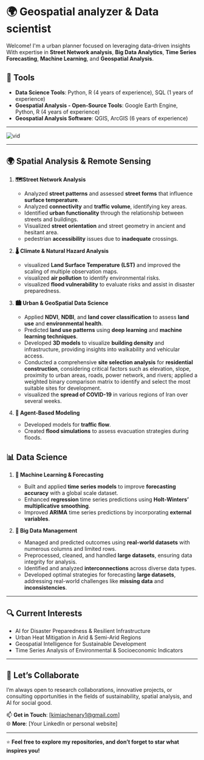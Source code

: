 # 🌍 Geospatial analyzer & Data scientist

Welcome! I'm a urban planner focused on leveraging data-driven insights With expertise in **Street Network analysis**, **Big Data Analytics**, **Time Series Forecasting**, **Machine Learning**, and **Geospatial Analysis**.

## 🔧 **Tools**

- **Data Science Tools**: Python, R (4 years of experience), SQL (1 years of experience)  
- **Goespatial Analysis - Open-Source Tools**: Google Earth Engine, Python, R (4 years of experience)  
- **Geospatial Analysis Software**: QGIS, ArcGIS (6 years of experience)

---

![vid](https://github.com/user-attachments/assets/60ab2699-28fe-4929-8964-6b86264e35c3)


---

## **🌍 Spatial Analysis & Remote Sensing**

1. **🗺️<span style="font-size: 14px">Street Network Analysis**  
   - Analyzed **street patterns** and assessed **street forms** that influence **surface temperature**.  
   - Analyzed **connectivity** and **traffic volume**, identifying key areas.  
   - Identified **urban functionality** through the relationship between streets and buildings.
   - Visualized **street orientation** and street geometry in ancient and hesitant area.
   - pedestrian **accessibility** issues due to **inadequate** crossings.
   
2. **🌡️ Climate & Natural Hazard Analysis**  
   - visualized **Land Surface Temperature (LST)** and improved the scaling of multiple observation maps.  
   - visualized **air pollution** to identify environmental risks.  
   - visualized **flood vulnerability** to evaluate risks and assist in disaster preparedness.

3. **🏙️ Urban & GeoSpatial Data Science**  
   - Applied **NDVI**, **NDBI**, and **land cover classification** to assess **land use** and **environmental health**.  
   - Predicted **land use patterns** using **deep learning** and **machine learning techniques**.  
   - Developed **3D models** to visualize **building density** and infrastructure, providing insights into walkability and vehicular access.
   - Conducted a comprehensive **site selection analysis** for **residential construction**, considering critical factors such as elevation, slope, proximity to urban areas, roads, power network, and rivers; applied a weighted binary comparison matrix to identify and select the most suitable sites for development.
   -  visualized the **spread of COVID-19** in various regions of Iran over several weeks.

4. **🚗 Agent-Based Modeling**  
   - Developed models for **traffic flow**.  
   - Created **flood simulations** to assess evacuation strategies during floods.

## **📊 Data Science**

1. **🤖 Machine Learning & Forecasting**  
   - Built and applied **time series models** to improve **forecasting accuracy** with a global scale dataset.  
   - Enhanced **regression** time series predictions using **Holt-Winters’ multiplicative smoothing**.  
   - Improved **ARIMA** time series predictions by incorporating **external variables**.

2. **💾 Big Data Management**  
   - Managed and predicted outcomes using **real-world datasets** with numerous columns and limited rows.  
   - Preprocessed, cleaned, and handled **large datasets**, ensuring data integrity for analysis.  
   - Identified and analyzed **interconnections** across diverse data types.  
   - Developed optimal strategies for forecasting **large datasets**, addressing real-world challenges like **missing data** and **inconsistencies**.

---


## 🔍 Current Interests

- AI for Disaster Preparedness & Resilient Infrastructure  
- Urban Heat Mitigation in Arid & Semi-Arid Regions  
- Geospatial Intelligence for Sustainable Development  
- Time Series Analysis of Environmental & Socioeconomic Indicators  

---

## 🤝 Let’s Collaborate

I’m always open to research collaborations, innovative projects, or consulting opportunities in the fields of sustainability, spatial analysis, and AI for social good.

📫 **Get in Touch**: [kimiachenary1@gmail.com]  
🌐 **More**: [Your LinkedIn or personal website]

---

⭐ **Feel free to explore my repositories, and don’t forget to star what inspires you!**


